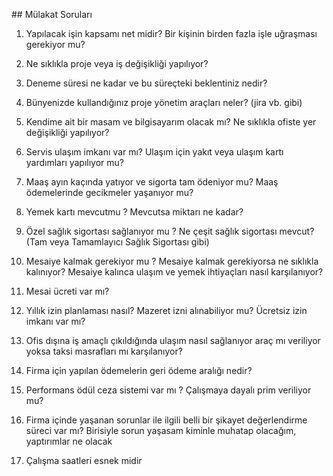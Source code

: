 ## Mülakat Soruları

1. Yapılacak işin kapsamı net midir? Bir kişinin birden fazla işle uğraşması gerekiyor mu?
  
2. Ne sıklıkla proje veya iş değişikliği yapılıyor?
  
3. Deneme süresi ne kadar ve bu süreçteki beklentiniz nedir?
  
4. Bünyenizde kullandığınız proje yönetim araçları neler? (jira vb. gibi)
  
5. Kendime ait bir masam ve bilgisayarım olacak mı? Ne sıklıkla ofiste yer değişikliği yapılıyor?
  
6. Servis ulaşım imkanı var mı? Ulaşım için yakıt veya ulaşım kartı yardımları yapılıyor mu?
  
7. Maaş ayın kaçında yatıyor ve sigorta tam ödeniyor mu? Maaş ödemelerinde gecikmeler yaşanıyor mu?
  
8. Yemek kartı mevcutmu ? Mevcutsa miktarı ne kadar?
  
9. Özel sağlık sigortası sağlanıyor mu ? Ne çeşit sağlık sigortası mevcut? (Tam veya Tamamlayıcı Sağlık Sigortası gibi)
  
10. Mesaiye kalmak gerekiyor mu ? Mesaiye kalmak gerekiyorsa ne sıklıkla kalınıyor? Mesaiye kalınca ulaşım ve yemek ihtiyaçları nasıl karşılanıyor?
  
11. Mesai ücreti var mı?
  
12. Yıllık izin planlaması nasıl? Mazeret izni alınabiliyor mu? Ücretsiz izin imkanı var mı?
  
13. Ofis dışına iş amaçlı çıkıldığında ulaşım nasıl sağlanıyor araç mı veriliyor yoksa taksi masrafları mı karşılanıyor?
  
14. Firma için yapılan ödemelerin geri ödeme aralığı nedir?
  
15. Performans ödül ceza sistemi var mı ? Çalışmaya dayalı prim veriliyor mu?
  
16. Firma içinde yaşanan sorunlar ile ilgili belli bir şikayet değerlendirme süreci var mı? Birisiyle sorun yaşasam kiminle muhatap olacağım, yaptırımlar ne olacak
  
17. Çalışma saatleri esnek midir
